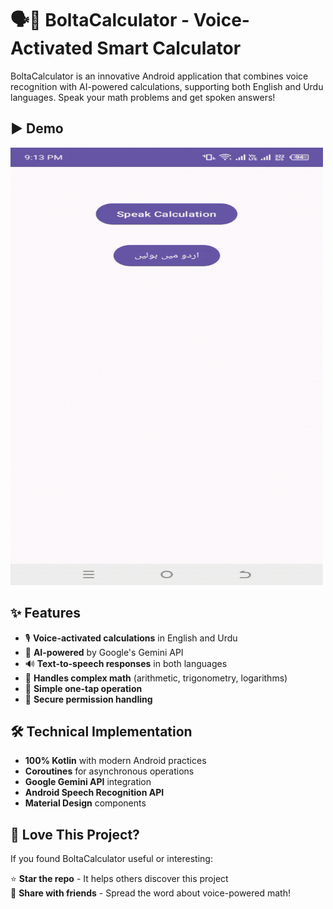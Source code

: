 # 🗣️🔢 BoltaCalculator - Voice-Activated Smart Calculator

BoltaCalculator is an innovative Android application that combines voice recognition with AI-powered calculations, supporting both English and Urdu languages. Speak your math problems and get spoken answers!

## ▶️ Demo
<img src="https://raw.githubusercontent.com/ADMusab12/Bolta-Calculator/main/demo/demo.gif" width="500" height="700" alt="BoltaCalculator Demo">


## ✨ Features

- 🎙️ **Voice-activated calculations** in English and Urdu
- 🤖 **AI-powered** by Google's Gemini API
- 🔊 **Text-to-speech responses** in both languages
- 🧮 **Handles complex math** (arithmetic, trigonometry, logarithms)
- 🎯 **Simple one-tap operation**
- 🔐 **Secure permission handling**

## 🛠️ Technical Implementation

- **100% Kotlin** with modern Android practices
- **Coroutines** for asynchronous operations
- **Google Gemini API** integration
- **Android Speech Recognition API**
- **Material Design** components

## 💖 Love This Project?

If you found BoltaCalculator useful or interesting:

⭐ **Star the repo** - It helps others discover this project  
📢 **Share with friends** - Spread the word about voice-powered math!
